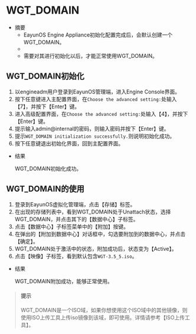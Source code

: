 # WGT_DOMAIN

* 摘要
  * EayunOS Engine Appliance初始化配置完成后，会默认创建一个WGT_DOMAIN。
  * 
  * 需要对其进行初始化以后，才能正常使用WGT_DOMAIN。

## WGT_DOMAIN初始化

1. 以engineadm用户登录到EayunOS管理端，进入Engine Console界面。
1. 按下任意键进入主配置界面，在`Choose the advanced setting:`处输入【7】，并按下【Enter】键。
1. 进入高级配置界面，在`Choose the advanced setting:`处输入【4】，并按下【Enter】键。
1. 提示输入admin@internal的密码，则输入密码并按下【Enter】键。
1. 提示`WGT_DOMAIN initialization successfully.`则说明初始化成功。
1. 按下任意键退出初始化界面，回到主配置界面。

* 结果

  WGT_DOMAIN初始化成功。

## WGT_DOMAIN的使用

1. 登录到EayunOS虚拟化管理端，点击【存储】标签。
1. 在出现的存储列表中，看到WGT_DOMAIN处于Unattach状态，选择WGT_DOMAIN，并点击其下的【数据中心】子标签。
1. 点击【数据中心】子标签菜单中的【附加】按键。
1. 在弹出的【附加到数据中心】对话框中，勾选要附加到的数据中心，并点击【确定】。
1. WGT_DOMAIN处于激活中的状态，附加成功后，状态变为【Active】。
1. 点击【映像】子标签，看到默认包含`WGT-3.5_5.iso`。

* 结果

  WGT_DOMAIN附加成功，能够正常使用。

> #### 提示
> WGT_DOMAIN是一个ISO域，如果你想使用这个ISO域中的其他镜像，则使用ISO上传工具上传iso镜像到该域，即可使用。详情请参考【ISO上传工具】。
